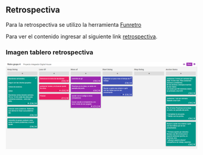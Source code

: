 ## Retrospectiva

Para la retrospectiva se utilizo la herramienta [Funretro](https://funretro.io)

Para ver el contenido ingresar al siguiente link [retrospectiva](https://funretro.io/publicboard/zsFx3lrmUKfh6RLmRHQxZ9ZeNAp1/982ec562-fdbc-435b-83f7-e2403cef8c3b).

### Imagen tablero retrospectiva

<img alt="Retrospectiva Sprint 1" src="./img/retro-sprint-1.png" width="900"/>

